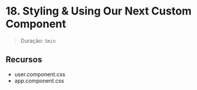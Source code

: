 # 18. Styling & Using Our Next Custom Component

> Duração: `5min`

## Recursos
- user.component.css
- app.component.css

